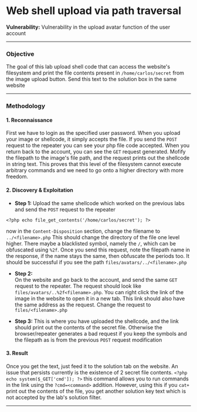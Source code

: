 # Web shell upload via path traversal

**Vulnerability:** Vulnerability in the upload avatar function of the user account

---

### Objective
The goal of this lab upload shell code that can access the website's filesystem and print the file contents present in `/home/carlos/secret` from the image upload button. Send this text to the solution box in the same website

---

### Methodology

#### 1. Reconnaissance
First we have to login as the specified user password. When you upload your image or shellcode, it simply accepts the file. If you send the `POST` request to the repeater you can see your php file code accepted. When you return back to the account, you can see the `GET` request generated. Mofify the filepath to the image's file path, and the request prints out the shellcode in string text. This proves that this level of the filesystem cannot execute arbitrary commands and we need to go onto a higher directory with more freedom.

#### 2. Discovery & Exploitation

*   **Step 1:** Upload the same shellcode which worked on the previous labs and send the `POST` request to the repeater
```
<?php echo file_get_contents('/home/carlos/secret'); ?>
```
now in the `Content-Disposition` section, change the filename to `../<filename>.php`
This should change the directory of the file one level higher. There maybe a blacklisted symbol, namely the `/`, which can be obfuscated using `%2f`.
Once you send this request, note the filepath name in the response, if the name stays the same, then obfuscate the periods too. It should be successful if you see the path `files/avatars/../<filename>.php`
*   **Step 2:**  
On the website and go back to the account, and send the same `GET` request to the repeater. The request should look like `files/avatars/..%2f<filename>.php`. You can right click the link of the image in the website to open it in a  new tab. This link should also have the same address as the request. Change the request to `files/<filename>.php`

*   **Step 3:** 
This is where you have uploaded the shellcode, and the link should print out the contents of the secret file. Otherwise the browser/repeater generates a bad request if you keep the symbols and the filepath as is from the previous `POST` request modification




#### 3. Result
Once you get the text, just feed it to the solution tab on the website. An issue that persists currently is the existence of 2 secret file contents. `<?php echo system($_GET['cmd']); ?>` this command allows you to run commands in the link using the `?cmd=<command>` addition. However, using this if you `cat+` print out the contents of the file, you get another solution key text which is not accepted by the lab's solution filter.




---


